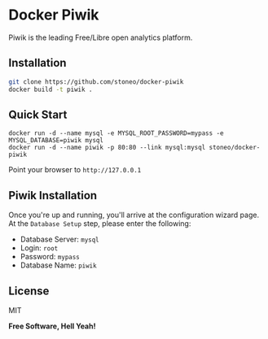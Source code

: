 Docker Piwik
===

Piwik is the leading Free/Libre open analytics platform.

Installation
--------------

```sh
git clone https://github.com/stoneo/docker-piwik
docker build -t piwik .
```

Quick Start
---

```
docker run -d --name mysql -e MYSQL_ROOT_PASSWORD=mypass -e MYSQL_DATABASE=piwik mysql
docker run -d --name piwik -p 80:80 --link mysql:mysql stoneo/docker-piwik
```

Point your browser to `http://127.0.0.1`

Piwik Installation
---

Once you're up and running, you'll arrive at the configuration wizard page. At the `Database Setup` step, please enter the following:

- Database Server: `mysql`
- Login: `root`
- Password: `mypass`
- Database Name: `piwik`

License
---

MIT


**Free Software, Hell Yeah!**
